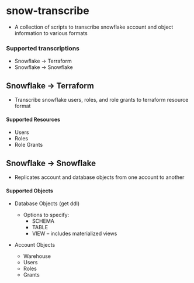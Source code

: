 # snow-transcribe
- A collection of scripts to transcribe snowflake account and object information to various formats

### Supported transcriptions
- Snowflake -> Terraform
- Snowflake -> Snowflake


## Snowflake -> Terraform
- Transcribe snowflake users, roles, and role grants to terraform resource format

#### Supported Resources
- Users
- Roles
- Role Grants


## Snowflake -> Snowflake
- Replicates account and database objects from one account to another

#### Supported Objects
- Database Objects (get ddl)
  - Options to specify:
    - SCHEMA
    - TABLE
    - VIEW – includes materialized views  

- Account Objects
  - Warehouse
  - Users
  - Roles
  - Grants